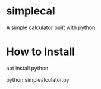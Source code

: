 # simplecal
A simple calculator built with python

# How to Install
apt install python

python simplealculator.py
